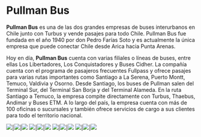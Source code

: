 # Pullman Bus

**Pullman Bus** es una de las dos grandes empresas de buses interurbanos en Chile junto con Turbus y vende pasajes para todo Chile. Pullman Bus fue fundada en el año 1940 por don Pedro Farías Soto y es actualmente la única empresa que puede conectar Chile desde Arica hacia Punta Arenas. 

Hoy en día, **Pullman Bus** cuenta con varias filiales o líneas de buses, entre ellas Los Libertadores, Los Conquistadores y Buses Cidher. La compañía cuenta con el programa de pasajeros frecuentes Fullpass y ofrece pasajes para varias rutas importantes como Santiago a La Serena, Puerto Montt, Temuco, Valdivia y Osorno. Desde Santiago, los buses de Pullman salen del Terminal Sur, del Terminal San Borja y del Terminal Alameda. En la ruta Santiago a Temuco, la empresa compite directamente con Turbus, Thaebus, Andimar y Buses ETM. A lo largo del país, la empresa cuenta con más de 100 oficinas o sucursales y también ofrece servicios de cargo a sus clientes para todo el territorio nacional.


![](ImgApp/01.png)|![](ImgApp/02.png)|![](ImgApp/03.png)
![](ImgApp/04.png)|![](ImgApp/05.png)|![](ImgApp/06.png)
![](ImgApp/07.png)|![](ImgApp/08.png)|![](ImgApp/09.png)
![](ImgApp/10.png)|![](ImgApp/11.png)|![](ImgApp/12.png)





























